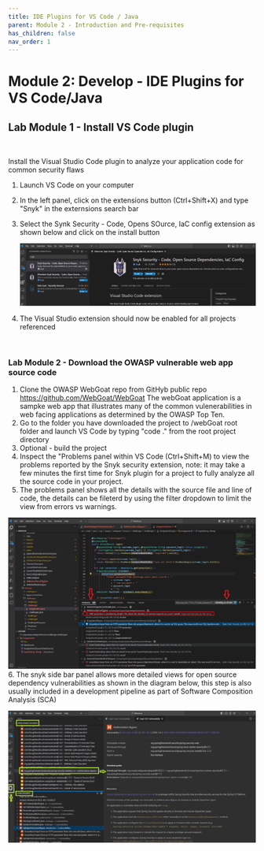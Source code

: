 ```yaml
---
title: IDE Plugins for VS Code / Java
parent: Module 2 - Introduction and Pre-requisites
has_children: false
nav_order: 1
---
```



# Module 2: Develop - IDE Plugins for VS Code/Java

## Lab Module 1 - Install VS Code plugin  
&nbsp;

Install the Visual Studio Code plugin to analyze your application code for common security flaws

1. Launch VS Code on your computer
2. In the left panel, click on the extensions button (Ctrl+Shift+X) and type "Snyk" in the externsions search bar
3. Select the Synk Security - Code, Opens SOurce, IaC config extension as shown below and click on the install button


   ![DevSecOps Lifecycle Phases](../../assets/images/module2/snyk-extension.png)
4. The Visual Studio extension should now be enabled for all projects referenced

&nbsp;  

### Lab Module 2 - Download the OWASP vulnerable web app source code    
1. Clone the OWASP WebGoat repo from GitHyb public repo https://github.com/WebGoat/WebGoat  The webGoat application is a sampke web app that illustrates many of the common vulenerabilities in web facing applications as determined by the OWASP Top Ten.
2. Go to the folder you have downloaded the project to /webGoat root folder and launch VS Code by typing "code ." from the root project directory
3. Optional - build the project
4. Inspect the "Problems panel within VS Code (Ctrl+Shift+M) to view the problems reported by the Snyk security extension, note: it may take a few minutes the first time for Snyk plugin for a project to fully analyze all the source code in your project.
5. The problems panel shows all the details with the source file and line of code, the details can be fileterd by using the filter dropdown to limit the view from errors vs warnings. 

 ![Synk extension problems panel](../../assets/images/module2/snyk-annotated.png)
 6. The snyk side bar panel allows more detailed views for open source dependency vulnerabilities as shown in the diagram below, this step is also usually included in a development pipeline as part of Software Composition Analysis (SCA)

![Synk extension oss panel](../../assets/images/module2/snyk-oss-view.png)
